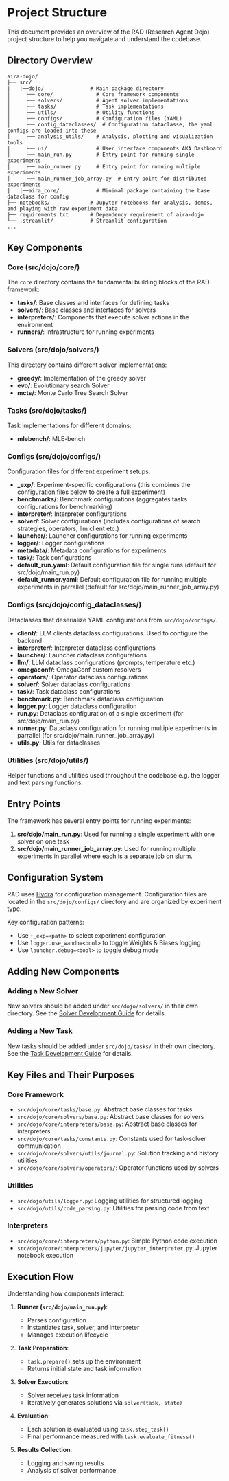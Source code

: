 # Project Structure

This document provides an overview of the RAD (Research Agent Dojo) project structure to help you navigate and understand the codebase.

## Directory Overview

```
aira-dojo/
├── src/
|   |──dojo/               # Main package directory
│     ├── core/              # Core framework components
│     ├── solvers/           # Agent solver implementations
│     ├── tasks/             # Task implementations
│     ├── utils/             # Utility functions
│     ├── configs/           # Configuration files (YAML)
│     ├── config_dataclasses/  # Configuration dataclasse, the yaml configs are loaded into these
│     ├── analysis_utils/    # Analysis, plotting and visualization tools
│     ├── ui/                # User interface components AKA Dashboard
│     ├── main_run.py        # Entry point for running single experiments
│     ├── main_runner.py     # Entry point for running multiple experiments
│     └── main_runner_job_array.py  # Entry point for distributed experiments
|   |──aira_core/            # Minimal package containing the base dataclass for config
├── notebooks/             # Jupyter notebooks for analysis, demos, and playing with raw experiment data
├── requirements.txt       # Dependency requirement of aira-dojo
└── .streamlit/            # Streamlit configuration
...
```

## Key Components

### Core (src/dojo/core/)

The `core` directory contains the fundamental building blocks of the RAD framework:

- **tasks/**: Base classes and interfaces for defining tasks
- **solvers/**: Base classes and interfaces for solvers
- **interpreters/**: Components that execute solver actions in the environment
- **runners/**: Infrastructure for running experiments

### Solvers (src/dojo/solvers/)

This directory contains different solver implementations:

- **greedy/**: Implementation of the greedy solver
- **evo/**: Evolutionary search Solver
- **mcts/**: Monte Carlo Tree Search Solver

### Tasks (src/dojo/tasks/)

Task implementations for different domains:
- **mlebench/**: MLE-bench

### Configs (src/dojo/configs/)

Configuration files for different experiment setups:

- **_exp/**: Experiment-specific configurations (this combines the configuration files below to create a full experiment)
- **benchmarks/**: Benchmark configurations (aggregates tasks configurations for benchmarking)
- **interpreter/**: Interpreter configurations
- **solver/**: Solver configurations (includes configurations of search strategies, operators, llm client etc.)
- **launcher/**: Launcher configurations for running experiments
- **logger/**: Logger configurations
- **metadata/**: Metadata configurations for experiments
- **task/**: Task configurations
- **default_run.yaml**: Default configuration file for single runs (default for src/dojo/main_run.py)
- **default_runner.yaml**: Default configuration file for running multiple experiments in parrallel (default for src/dojo/main_runner_job_array.py)

### Configs (src/dojo/config_dataclasses/)
Dataclasses that deserialize YAML configurations from `src/dojo/configs/`.

- **client/**: LLM clients dataclass configurations. Used to configure the backend
- **interpreter/**: Interpreter dataclass configurations 
- **launcher/**: Launcher dataclass configurations
- **llm/**: LLM dataclass configurations (prompts, temperature etc.)
- **omegaconf/**: OmegaConf custom resolvers
- **operators/**: Operator dataclass configurations
- **solver/**: Solver dataclass configurations
- **task/**: Task dataclass configurations
- **benchmark.py**: Benchmark dataclass configuration
- **logger.py**: Logger dataclass configuration
- **run.py**: Dataclass configuration of a single experiment (for src/dojo/main_run.py)
- **runner.py**: Dataclass configuration for running multiple experiments in parrallel (for src/dojo/main_runner_job_array.py)
- **utils.py**: Utils for dataclasses

### Utilities (src/dojo/utils/)

Helper functions and utilities used throughout the codebase e.g. the logger and text parsing functions.

## Entry Points

The framework has several entry points for running experiments:

1. **src/dojo/main_run.py**: Used for running a single experiment with one solver on one task
2. **src/dojo/main_runner_job_array.py**: Used for running multiple experiments in parallel where each is a separate job on slurm.

## Configuration System

RAD uses [Hydra](https://hydra.cc/) for configuration management. Configuration files are located in the `src/dojo/configs/` directory and are organized by experiment type.

Key configuration patterns:
- Use `+_exp=<path>` to select experiment configuration
- Use `logger.use_wandb=<bool>` to toggle Weights & Biases logging
- Use `launcher.debug=<bool>` to toggle debug mode

## Adding New Components

### Adding a New Solver

New solvers should be added under `src/dojo/solvers/` in their own directory. See the [Solver Development Guide](./SOLVER_DEVELOPMENT.md) for details.

### Adding a New Task

New tasks should be added under `src/dojo/tasks/` in their own directory. See the [Task Development Guide](./TASK_DEVELOPMENT.md) for details.

## Key Files and Their Purposes

### Core Framework

- `src/dojo/core/tasks/base.py`: Abstract base classes for tasks
- `src/dojo/core/solvers/base.py`: Abstract base classes for solvers
- `src/dojo/core/interpreters/base.py`: Abstract base classes for interpreters
- `src/dojo/core/tasks/constants.py`: Constants used for task-solver communication
- `src/dojo/core/solvers/utils/journal.py`: Solution tracking and history utilities
- `src/dojo/core/solvers/operators/`: Operator functions used by solvers

### Utilities

- `src/dojo/utils/logger.py`: Logging utilities for structured logging
- `src/dojo/utils/code_parsing.py`: Utilities for parsing code from text

### Interpreters

- `src/dojo/core/interpreters/python.py`: Simple Python code execution
- `src/dojo/core/interpreters/jupyter/jupyter_interpreter.py`: Jupyter notebook execution

## Execution Flow

Understanding how components interact:

1. **Runner (`src/dojo/main_run.py`)**: 
   - Parses configuration
   - Instantiates task, solver, and interpreter
   - Manages execution lifecycle

2. **Task Preparation**:
   - `task.prepare()` sets up the environment
   - Returns initial state and task information

3. **Solver Execution**:
   - Solver receives task information
   - Iteratively generates solutions via `solver(task, state)`

4. **Evaluation**:
   - Each solution is evaluated using `task.step_task()`
   - Final performance measured with `task.evaluate_fitness()`

5. **Results Collection**:
   - Logging and saving results
   - Analysis of solver performance
